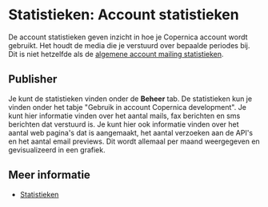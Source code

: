 # Statistieken: Account statistieken

De account statistieken geven inzicht in hoe je Copernica account wordt 
gebruikt. Het houdt de media die je verstuurd over bepaalde periodes bij.
Dit is niet hetzelfde als de [algemene account mailing statistieken](./statistics-account-mailings).

## Publisher 

Je kunt de statistieken vinden onder de **Beheer** tab. De statistieken 
kun je vinden onder het tabje "Gebruik in account Copernica development". 
Je kunt hier informatie vinden over het aantal mails, fax berichten en 
sms berichten dat verstuurd is. Je kunt hier ook informatie vinden over het 
aantal web pagina's dat is aangemaakt, het aantal verzoeken aan de API's en 
het aantal email previews. Dit wordt allemaal per maand weergegeven en 
gevisualizeerd in een grafiek.

## Meer informatie

* [Statistieken](./statistics)
